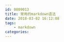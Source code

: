 ```yaml
---
id: 0809013
title: 常用的markdown语法
date: 2018-03-02 16:12:08
tags:
    - markdown
categories:
---
```

